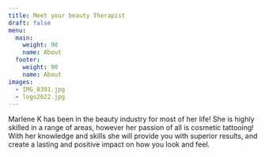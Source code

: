 ```yaml
---
title: Meet your beauty Therapist
draft: false
menu:
  main:
    weight: 90
    name: About
  footer:
    weight: 90
    name: About
images:
  - IMG_8391.jpg
  - logo2022.jpg
---
```

Marlene K has been in the beauty industry for most of her life! She is highly skilled in a range of areas, however her passion of all is cosmetic tattooing! With her knowledge and skills she will provide you with superior results, and create a lasting and positive impact on how you look and feel.